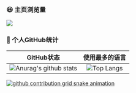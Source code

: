
### 😆 主页浏览量

![](https://count.getloli.com/get/@xiaoyou66.github.readme)

### 🥳 个人GitHub统计

|                          GitHub状态                          |                        使用最多的语言                        |
| :----------------------------------------------------------: | :----------------------------------------------------------: |
| ![Anurag's github stats](https://github-readme-stats.vercel.app/api?username=taoran1401&show_icons=true&theme=synthwave) | ![Top Langs](https://github-readme-stats.vercel.app/api/top-langs/?username=taoran1401&&hide=tsql) |


[![github contribution grid snake animation](https://cdn.jsdelivr.net/gh/sy-records/sy-records@output/github-contribution-grid-snake.svg)](https://github.com/sy-records)